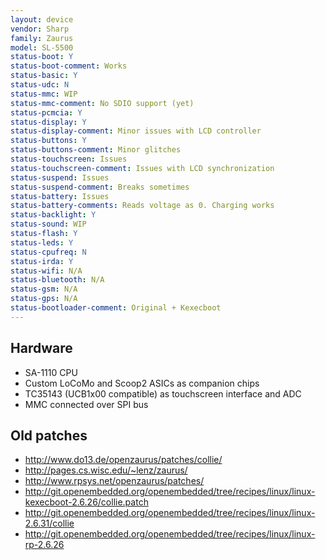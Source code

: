 ```yaml
---
layout: device
vendor: Sharp
family: Zaurus
model: SL-5500
status-boot: Y
status-boot-comment: Works
status-basic: Y
status-udc: N
status-mmc: WIP
status-mmc-comment: No SDIO support (yet)
status-pcmcia: Y
status-display: Y
status-display-comment: Minor issues with LCD controller
status-buttons: Y
status-buttons-comment: Minor glitches
status-touchscreen: Issues
status-touchscreen-comment: Issues with LCD synchronization
status-suspend: Issues
status-suspend-comment: Breaks sometimes
status-battery: Issues
status-battery-comments: Reads voltage as 0. Charging works
status-backlight: Y
status-sound: WIP
status-flash: Y
status-leds: Y
status-cpufreq: N
status-irda: Y
status-wifi: N/A
status-bluetooth: N/A
status-gsm: N/A
status-gps: N/A
status-bootloader-comment: Original + Kexecboot
---
```


Hardware
--------

* SA-1110 CPU
* Custom LoCoMo and Scoop2 ASICs as companion chips
* TC35143 (UCB1x00 compatible) as touchscreen interface and ADC
* MMC connected over SPI bus

Old patches
-----------

* <http://www.do13.de/openzaurus/patches/collie/>
* <http://pages.cs.wisc.edu/~lenz/zaurus/>
* <http://www.rpsys.net/openzaurus/patches/>
* <http://git.openembedded.org/openembedded/tree/recipes/linux/linux-kexecboot-2.6.26/collie.patch>
* <http://git.openembedded.org/openembedded/tree/recipes/linux/linux-2.6.31/collie>
* <http://git.openembedded.org/openembedded/tree/recipes/linux/linux-rp-2.6.26>

